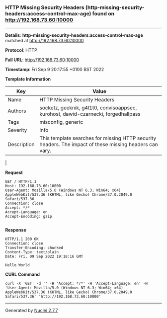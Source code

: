 ### HTTP Missing Security Headers (http-missing-security-headers:access-control-max-age) found on http://192.168.73.60:10000
---
**Details**: **http-missing-security-headers:access-control-max-age**  matched at http://192.168.73.60:10000

**Protocol**: HTTP

**Full URL**: http://192.168.73.60:10000

**Timestamp**: Fri Sep 9 20:17:55 +0100 BST 2022

**Template Information**

| Key | Value |
|---|---|
| Name | HTTP Missing Security Headers |
| Authors | socketz, geeknik, g4l1t0, convisoappsec, kurohost, dawid-czarnecki, forgedhallpass |
| Tags | misconfig, generic |
| Severity | info |
| Description | This template searches for missing HTTP security headers. The impact of these missing headers can vary.
 |

**Request**
```http
GET / HTTP/1.1
Host: 192.168.73.60:10000
User-Agent: Mozilla/5.0 (Windows NT 6.3; Win64; x64) AppleWebKit/537.36 (KHTML, like Gecko) Chrome/37.0.2049.0 Safari/537.36
Connection: close
Accept: */*
Accept-Language: en
Accept-Encoding: gzip


```

**Response**
```http
HTTP/1.1 200 OK
Connection: close
Transfer-Encoding: chunked
Content-Type: text/plain
Date: Fri, 09 Sep 2022 19:18:16 GMT

Hello World

```


**CURL Command**
```
curl -X 'GET' -d '' -H 'Accept: */*' -H 'Accept-Language: en' -H 'User-Agent: Mozilla/5.0 (Windows NT 6.3; Win64; x64) AppleWebKit/537.36 (KHTML, like Gecko) Chrome/37.0.2049.0 Safari/537.36' 'http://192.168.73.60:10000'
```
---
Generated by [Nuclei 2.7.7](https://github.com/projectdiscovery/nuclei)